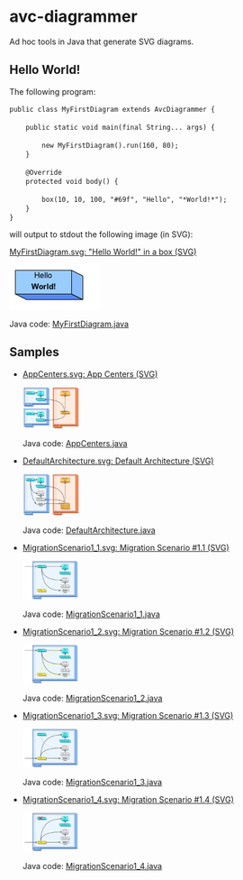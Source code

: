 # avc-diagrammer

Ad hoc tools in Java that generate SVG diagrams.

## Hello World!

The following program:

    public class MyFirstDiagram extends AvcDiagrammer {

        public static void main(final String... args) {
        
            new MyFirstDiagram().run(160, 80);
        }
        
        @Override
        protected void body() {
        
            box(10, 10, 100, "#69f", "Hello", "*World!*");
        }
    }
    
will output to stdout the following image (in SVG):

[MyFirstDiagram.svg: "Hello World!" in a box (SVG)](src/site/resources/images/MyFirstDiagram.svg)

![MyFirstDiagram.png: "Hello World!" in a box](src/site/resources/rasterized/MyFirstDiagram.png)

Java code: [MyFirstDiagram.java](src/test/java/net/avcompris/tools/diagrammer/sample/MyFirstDiagram.java)

## Samples

  * [AppCenters.svg: App Centers (SVG)](src/site/resources/images/AppCenters.svg)
  
    <!-- ![AppCenters.svg: App Centers](src/site/resources/rasterized/AppCenters.png =100x) -->

    <img alt="AppCenters.svg: App Centers" src="src/site/resources/rasterized/AppCenters.png" width="100px">
  
    Java code: [AppCenters.java](src/test/java/net/avcompris/tools/diagrammer/sample/AppCenters.java)

  * [DefaultArchitecture.svg: Default Architecture (SVG)](src/site/resources/images/DefaultArchitecture.svg)
    
    <!-- ![DefaultArchitecture.svg: App Centers](src/site/resources/rasterized/DefaultArchitecture.png =100x) -->

    <img alt="DefaultArchitecture: Default Architecture" src="src/site/resources/rasterized/DefaultArchitecture.png" width="100px">
  
    Java code: [DefaultArchitecture.java](src/test/java/net/avcompris/tools/diagrammer/sample/DefaultArchitecture.java)

  * [MigrationScenario1_1.svg: Migration Scenario #1.1 (SVG)](src/site/resources/images/MigrationScenario1_1.svg)

    <img alt="Migration Scenario #1.1" src="src/site/resources/rasterized/MigrationScenario1_1.png" width="100px">
  
    Java code: [MigrationScenario1_1.java](src/test/java/net/avcompris/tools/diagrammer/sample/MigrationScenario1_1.java)
    
  * [MigrationScenario1_2.svg: Migration Scenario #1.2 (SVG)](src/site/resources/images/MigrationScenario1_2.svg)

    <img alt="Migration Scenario #1.2" src="src/site/resources/rasterized/MigrationScenario1_2.png" width="100px">
  
    Java code: [MigrationScenario1_2.java](src/test/java/net/avcompris/tools/diagrammer/sample/MigrationScenario1_2.java)

  * [MigrationScenario1_3.svg: Migration Scenario #1.3 (SVG)](src/site/resources/images/MigrationScenario1_3.svg)

    <img alt="Migration Scenario #1.3" src="src/site/resources/rasterized/MigrationScenario1_3.png" width="100px">
  
    Java code: [MigrationScenario1_3.java](src/test/java/net/avcompris/tools/diagrammer/sample/MigrationScenario1_3.java)

  * [MigrationScenario1_4.svg: Migration Scenario #1.4 (SVG)](src/site/resources/images/MigrationScenario1_4.svg)

    <img alt="Migration Scenario #1.4" src="src/site/resources/rasterized/MigrationScenario1_4.png" width="100px">
  
    Java code: [MigrationScenario1_4.java](src/test/java/net/avcompris/tools/diagrammer/sample/MigrationScenario1_4.java)
            